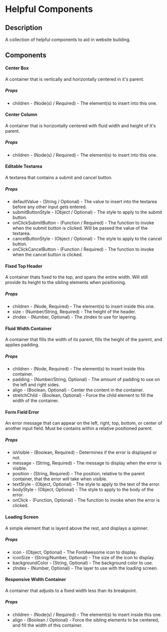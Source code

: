 # Helpful Components

## Description

A collection of helpful components to aid in website building.

## Components

#### Center Box

A container that is vertically and horizontally centered in it's parent.

##### Props

* children - (Node(s) / Required) - The element(s) to insert into this one.

#### Center Column

A container that is horizontally centered with fluid width and height of it's parent.

##### Props

* children - (Node(s) / Required) - The element(s) to insert into this one.

#### Editable Textarea

A textarea that contains a submit and cancel button.

##### Props

* defaultValue - (String / Optional) - The value to insert into the textarea before any other input gets entered.
* submitButtonStyle - (Object / Optional) - The style to apply to the submit button.
* onClickSubmitButton - (Function / Required) - The function to invoke when the submit button is clicked. Will be passed the value of the textarea.
* cancelButtonStyle - (Object / Optional) - The style to apply to the cancel button.
* onClickCancelButton - (Function / Required) - The function to invoke when the cancel button is clicked.

#### Fixed Top Header

A container thats fixed to the top, and spans the entire width. Will still provide its height to the sibling elements when positioning.

##### Props

* children - (Node, Required) - The element(s) to insert inside this one.
* size - (Number/String, Required) - The height of the header.
* zIndex - (Number, Optional) - The zIndex to use for layering.

#### Fluid Width Container

A container that fills the width of its parent, fills the height of the parent, and applies padding.

##### Props

* children - (Node, Required) - The element(s) to insert inside this container.
* padding - (Number/String, Optional) - The amount of padding to use on the left and right sides.
* align - (Boolean, Optional) - Center the content in the container.
* stretchChild - (Boolean, Optional) - Force the child element to fill the width of the container.

#### Form Field Error

An error message that can appear on the left, right, top, bottom, or center of another input field. Must be contains within a relative positioned parent.

##### Props

* isVisible - (Boolean, Required) - Determines if the error is displayed or not.
* message - (String, Required) - The message to display when the error is visible.
* position - (String, Required) - The position, relative to the parent container,  that the error will take when visible.
* textStyle - (Object, Optional) - The style to apply to the text of the error.
* bodyStyle - (Object, Optional) - The style to apply to the body of the error.
* onClick - (Function, Optional) - The function to invoke when the error is clicked.

#### Loading Screen

A simple element that is layerd above the rest, and displays a spinner.

##### Props

* icon - (Object, Optional) - The FontAwesome icon to display.
* iconSize - (String/Number, Optional) - The size of the icon to display.
* backgroundColor - (String, Optional) - The background color to use.
* zIndex - (Number, Optional) - The layer to use with the loading screen.

#### Responsive Width Container

A container that adjusts to a fixed width less than its breakpoint.

##### Props

* children - (Node(s) / Required) - The element(s) to insert inside this one.
* align - (Boolean / Optional) - Force the sibling elements to be centered, and fill the width of this container.